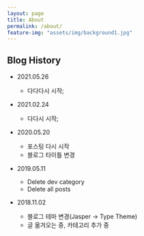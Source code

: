 ```yaml
---
layout: page
title: About
permalink: /about/
feature-img: "assets/img/background1.jpg"
---
```




## Blog History


- 2021.05.26
  - 다다다시 시작;
  
- 2021.02.24
  - 다다시 시작;

- 2020.05.20
  - 포스팅 다시 시작
  - 블로그 타이틀 변경

- 2019.05.11
  - Delete dev category
  - Delete all posts

- 2018.11.02
  - 블로그 테마 변경(Jasper -> Type Theme)
  - 글 옮겨오는 중, 카테고리 추가 중

